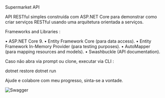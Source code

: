 Supermarket API


API RESTful simples construída com ASP.NET Core para demonstrar como criar serviços RESTful usando uma arquitetura orientada a serviços.

Frameworks and Libraries : 

• ASP.NET Core 9.
• Entity Framework Core (para data access).
• Entity Framework In-Memory Provider (para testing purposes).
• AutoMapper (para mapping resources and models).
• Swashbuckle (API documentation).


Caso não abra via prompt ou clone, executar via CLI :

dotnet restore
dotnet run

Ajude e colabore com meu progresso, sinta-se a vontade.



![Swagger](https://github.com/user-attachments/assets/5d9b3829-5fa9-4a3d-bc6f-f11d9726fbb6)
